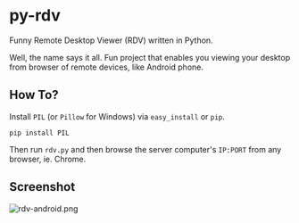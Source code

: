 # py-rdv

Funny Remote Desktop Viewer (RDV) written in Python.

Well, the name says it all. Fun project that enables you viewing your desktop from browser of remote devices, like Android phone.

## How To?

Install `PIL` (or `Pillow` for Windows) via `easy_install` or `pip`.

```
pip install PIL
```

Then run `rdv.py` and then browse the server computer's `IP:PORT` from any browser, ie. Chrome.

## Screenshot

![rdv-android.png](rdv-android.png)
